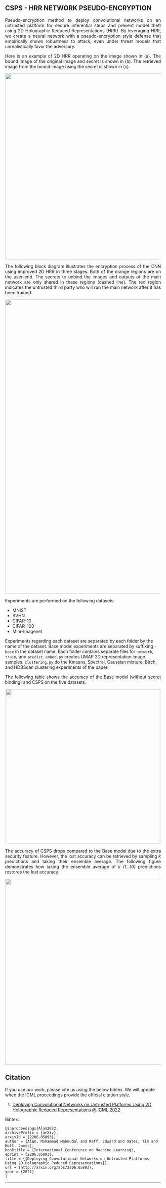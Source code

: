 ## CSPS - HRR NETWORK PSEUDO-ENCRYPTION
<p align="justify">
Pseudo-encryption method to deploy convolutional networks on an untrusted platform for secure inferential steps and prevent model theft using 2D Holographic Reduced Representations (HRR). By leveraging HRR, we create a neural network with a pseudo-encryption style defense that empirically shows robustness to attack, even under threat models that unrealistically favor the adversary.
</p>

<p align="justify">
Here is an example of 2D HRR operating on the image shown in (a). The bound image of the original image and secret is shown in (b). The retrieved image from the bound image using the secret is shown in (c). 
</p>

<p align="center">
  <img src="https://user-images.githubusercontent.com/37298971/170301330-c7c58023-f2cf-4da9-a08b-4212cf568d5a.png" width="600">
</p>

<p align="justify">
The following block diagram illustrates the encryption process of the CNN using improved 2D HRR in three stages. Both of the orange regions are on the user-end. The secrets to unbind the images and outputs of the main network are only shared in these regions (dashed line). The red region indicates the untrusted third party who will run the main network after it has been trained.
</p>

<p align="center">
  <img src="https://user-images.githubusercontent.com/37298971/170298928-b379d6bf-24e8-4e2f-8950-668733b59fa7.png" width="950">
</p>

Experiments are performed on the following datasets: 

* MNIST
* SVHN
* CIFAR-10
* CIFAR-100 
* Mini-Imagenet 

Experiments regarding each dataset are separated by each folder by the name of the dataset. Base model experiments are separated by suffixing ```-base``` in the dataset name. Each folder contains separate files for ```network```, ```train```, and ```predict```. ```embed.py``` creates UMAP 2D representation image samples. ```clustering.py``` do the Kmeans, Spectral, Gaussian mixture, Birch, and HDBScan clustering experiments of the paper.  

<p align="justify">
The following table shows the accuracy of the Base model (without secret binding) and CSPS on the five datasets.
</p> 

<p align="center">
  <img src="https://user-images.githubusercontent.com/37298971/170303129-aab0707e-5ba0-4657-a84a-b6cf5d9510ac.png" width="500">
</p>

<p align="justify">
The accuracy of CSPS drops compared to the Base model due to the extra security feature. However, the lost accuracy can be retrieved by sampling <em>k</em> predictions and taking their ensemble average. The following figure demonstrates how taking the ensemble average of <em>k (1...10)</em> predictions restores the lost accuracy.
</p>

<p align="center">
  <img src="https://user-images.githubusercontent.com/37298971/170303310-922af26b-2d5c-44df-a4a3-6caed991ab06.png" width="600">
</p>


Citation
----------
If you use our work, please cite us using the below bibtex. We will update when the ICML proceedings provide the official citation style. 

1. [Deploying Convolutional Networks on Untrusted Platforms Using 2D Holographic Reduced Representations @ ICML 2022](http://arxiv.org/abs/2206.05893)

Bibtex:
```
@inproceedings{Alam2022,
archivePrefix = {arXiv},
arxivId = {2206.05893},
author = {Alam, Mohammad Mahmudul and Raff, Edward and Oates, Tim and Holt, James},
booktitle = {International Conference on Machine Learning},
eprint = {2206.05893},
title = {{Deploying Convolutional Networks on Untrusted Platforms Using 2D Holographic Reduced Representations}},
url = {http://arxiv.org/abs/2206.05893},
year = {2022}
}

```
---
